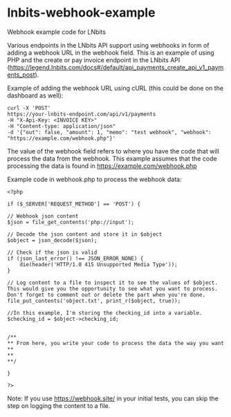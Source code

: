 # lnbits-webhook-example
Webhook example code for LNbits

Various endpoints in the LNbits API support using webhooks in form of adding a webhook URL in the webhook field. This is an example of using PHP and the create or pay invoice endpoint in the LNbits API (https://legend.lnbits.com/docs#/default/api_payments_create_api_v1_payments_post).

Example of adding the webhook URL using cURL (this could be done on the dashboard as well):

    
    curl -X 'POST'
    https://your-lnbits-endpoint.com/api/v1/payments
    -H "X-Api-Key: <INVOICE KEY>"
    -H "Content-type: application/json"
    -d '{"out": false, "amount": 1, "memo": "test webhook", "webhook": "https://example.com/webhook.php"}'
    

The value of the webhook field refers to where you have the code that will process the data from the webhook. This example assumes that the code processing the data is found in https://example.com/webhook.php


Example code in webhook.php to process the webhook data:

    
    <?php
    
    if ($_SERVER['REQUEST_METHOD'] == 'POST') {

    // Webhook json content
    $json = file_get_contents('php://input'); 

    // Decode the json content and store it in $object
    $object = json_decode($json);

    // Check if the json is valid
    if (json_last_error() !== JSON_ERROR_NONE) {
        die(header('HTTP/1.0 415 Unsupported Media Type'));
    }

    // Log content to a file to inspect it to see the values of $object. This would give you the opportunity to see what you want to process. Don't forget to comment out or delete the part when you're done.
    file_put_contents('object.txt', print_r($object, true));
    
    //In this example, I'm storing the checking_id into a variable.
    $checking_id = $object->checking_id;
    
    
    /**
    ** From here, you write your code to process the data the way you want
    **
    **
    **/
    
    }
    
    ?>
    

Note:
If you use https://webhook.site/ in your initial tests, you can skip the step on logging the content to a file.
